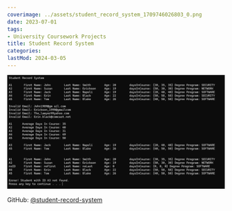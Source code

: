 ```yaml
---
coverimage: ../assets/student_record_system_1709746026803_0.png
date: 2023-07-01
tags:
- University Coursework Projects
title: Student Record System
categories:
lastMod: 2024-03-05
---
```

![student_record_system.png](/assets/student_record_system_1709746026803_0.png)

GitHub: [@student-record-system](https://github.com/wonyoung-jang/student-record-system)
